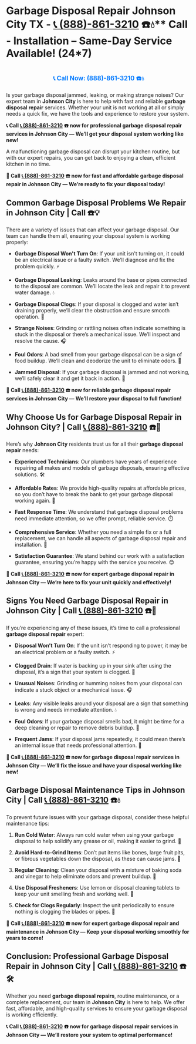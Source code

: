 # Garbage Disposal Repair Johnson City TX - [📞 (888)-861-3210](https://plumbing-texas-3210.netlify.app) ☎️💧** Call - Installation – Same-Day Service Available! (24*7)
# 

<p align="center" style="font-size: 1.2em; font-weight: bold; margin: 20px 0;">
  <a href="https://plumbing-texas-3210.netlify.app" target="_blank" style="color: #007BFF; text-decoration: none;">📞 Call Now: (888)-861-3210 ☎️💧</a>
</p>

Is your garbage disposal jammed, leaking, or making strange noises? Our expert team in **Johnson City** is here to help with fast and reliable **garbage disposal repair** services. Whether your unit is not working at all or simply needs a quick fix, we have the tools and experience to restore your system.

**📞 Call [📞 (888)-861-3210](https://plumbing-texas-3210.netlify.app) ☎️ now for professional **garbage disposal repair** services in Johnson City — We’ll get your disposal system working like new!**

A malfunctioning garbage disposal can disrupt your kitchen routine, but with our expert repairs, you can get back to enjoying a clean, efficient kitchen in no time.

**🔧 Call [📞 (888)-861-3210](https://plumbing-texas-3210.netlify.app) ☎️ now for fast and affordable **garbage disposal repair** in Johnson City — We’re ready to fix your disposal today!**

## **Common Garbage Disposal Problems We Repair in Johnson City | Call  ☎️💡**

There are a variety of issues that can affect your garbage disposal. Our team can handle them all, ensuring your disposal system is working properly:

- **Garbage Disposal Won't Turn On**: If your unit isn't turning on, it could be an electrical issue or a faulty switch. We’ll diagnose and fix the problem quickly. ⚡

- **Garbage Disposal Leaking**: Leaks around the base or pipes connected to the disposal are common. We’ll locate the leak and repair it to prevent water damage. 💧

- **Garbage Disposal Clogs**: If your disposal is clogged and water isn’t draining properly, we’ll clear the obstruction and ensure smooth operation. 🚿

- **Strange Noises**: Grinding or rattling noises often indicate something is stuck in the disposal or there’s a mechanical issue. We’ll inspect and resolve the cause. 🎧

- **Foul Odors**: A bad smell from your garbage disposal can be a sign of food buildup. We’ll clean and deodorize the unit to eliminate odors. 🧼

- **Jammed Disposal**: If your garbage disposal is jammed and not working, we’ll safely clear it and get it back in action. 🔧

**🔧 Call [📞 (888)-861-3210](https://plumbing-texas-3210.netlify.app) ☎️ now for reliable **garbage disposal repair** services in Johnson City — We’ll restore your disposal to full function!**

## **Why Choose Us for Garbage Disposal Repair in Johnson City? | Call [📞 (888)-861-3210](https://plumbing-texas-3210.netlify.app) ☎️🌟**

Here’s why **Johnson City** residents trust us for all their **garbage disposal repair** needs:

- **Experienced Technicians**: Our plumbers have years of experience repairing all makes and models of garbage disposals, ensuring effective solutions. 🛠️

- **Affordable Rates**: We provide high-quality repairs at affordable prices, so you don’t have to break the bank to get your garbage disposal working again. 💸

- **Fast Response Time**: We understand that garbage disposal problems need immediate attention, so we offer prompt, reliable service. ⏱️

- **Comprehensive Service**: Whether you need a simple fix or a full replacement, we can handle all aspects of garbage disposal repair and installation. 🔧

- **Satisfaction Guarantee**: We stand behind our work with a satisfaction guarantee, ensuring you’re happy with the service you receive. 😊

**🔧 Call [📞 (888)-861-3210](https://plumbing-texas-3210.netlify.app) ☎️ now for expert **garbage disposal repair** in Johnson City — We’re here to fix your unit quickly and effectively!**

## **Signs You Need Garbage Disposal Repair in Johnson City | Call [📞 (888)-861-3210](https://plumbing-texas-3210.netlify.app) ☎️🚨**

If you’re experiencing any of these issues, it’s time to call a professional **garbage disposal repair** expert:

- **Disposal Won’t Turn On**: If the unit isn’t responding to power, it may be an electrical problem or a faulty switch. ⚡

- **Clogged Drain**: If water is backing up in your sink after using the disposal, it’s a sign that your system is clogged. 🚿

- **Unusual Noises**: Grinding or humming noises from your disposal can indicate a stuck object or a mechanical issue. 🎧

- **Leaks**: Any visible leaks around your disposal are a sign that something is wrong and needs immediate attention. 💧

- **Foul Odors**: If your garbage disposal smells bad, it might be time for a deep cleaning or repair to remove debris buildup. 🧼

- **Frequent Jams**: If your disposal jams repeatedly, it could mean there’s an internal issue that needs professional attention. 🔧

**🔧 Call [📞 (888)-861-3210](https://plumbing-texas-3210.netlify.app) ☎️ now for **garbage disposal repair** services in Johnson City — We’ll fix the issue and have your disposal working like new!**

## **Garbage Disposal Maintenance Tips in Johnson City | Call [📞 (888)-861-3210](https://plumbing-texas-3210.netlify.app) ☎️💧**

To prevent future issues with your garbage disposal, consider these helpful maintenance tips:

1. **Run Cold Water**: Always run cold water when using your garbage disposal to help solidify any grease or oil, making it easier to grind. 🧊

2. **Avoid Hard-to-Grind Items**: Don’t put items like bones, large fruit pits, or fibrous vegetables down the disposal, as these can cause jams. 🚫

3. **Regular Cleaning**: Clean your disposal with a mixture of baking soda and vinegar to help eliminate odors and prevent buildup. 🧽

4. **Use Disposal Fresheners**: Use lemon or disposal cleaning tablets to keep your unit smelling fresh and working well. 🍋

5. **Check for Clogs Regularly**: Inspect the unit periodically to ensure nothing is clogging the blades or pipes. 🔧

**🔧 Call [📞 (888)-861-3210](https://plumbing-texas-3210.netlify.app) ☎️ now for expert **garbage disposal repair** and maintenance in Johnson City — Keep your disposal working smoothly for years to come!**

## **Conclusion: Professional Garbage Disposal Repair in Johnson City | Call [📞 (888)-861-3210](https://plumbing-texas-3210.netlify.app) ☎️🛠️**

Whether you need **garbage disposal repairs**, routine maintenance, or a complete replacement, our team in **Johnson City** is here to help. We offer fast, affordable, and high-quality services to ensure your garbage disposal is working efficiently.

**📞 Call [📞 (888)-861-3210](https://plumbing-texas-3210.netlify.app) ☎️ now for **garbage disposal repair** services in Johnson City — We’ll restore your system to optimal performance!**
